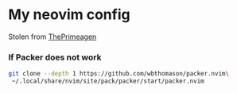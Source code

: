 # My neovim config

Stolen from [ThePrimeagen](https://www.youtube.com/watch?v=w7i4amO_zaE)

### If Packer does not work
```bash
git clone --depth 1 https://github.com/wbthomason/packer.nvim\
 ~/.local/share/nvim/site/pack/packer/start/packer.nvim
```
